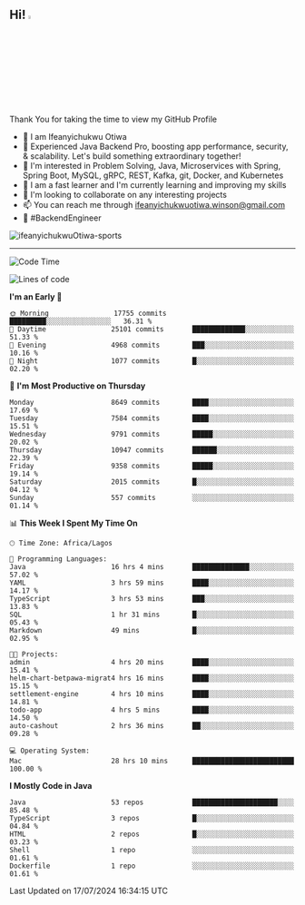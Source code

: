 <!-- BLOG-POST-LIST:START --><!-- BLOG-POST-LIST:END -->

## Hi! <img src="https://media.giphy.com/media/hvRJCLFzcasrR4ia7z/giphy.gif" width="4%"> 

Thank You for taking the time to view my GitHub Profile

- 👋 I am Ifeanyichukwu Otiwa
- 🚀 Experienced Java Backend Pro, boosting app performance, security, & scalability. Let's build something extraordinary together!
- 👀 I'm interested in Problem Solving, Java, Microservices with Spring, Spring Boot, MySQL, gRPC, REST, Kafka, git, Docker, and Kubernetes
- 🌱 I am a fast learner and I'm currently learning and improving my skills
- 💞️ I'm looking to collaborate on any interesting projects
- 📫 You can reach me through ifeanyichukwuotiwa.winson@gmail.com
- 🚀 #BackendEngineer

<p align="left" marginTop="10px"> <img src="https://komarev.com/ghpvc/?username=ifeanyichukwuOtiwa-sports&label=Profile%20views&color=0e75b6&style=for-the-badge" alt="ifeanyichukwuOtiwa-sports" /> </p>

***

<!--START_SECTION:waka-->
![Code Time](http://img.shields.io/badge/Code%20Time-2%2C643%20hrs%2030%20mins-blue)

![Lines of code](https://img.shields.io/badge/From%20Hello%20World%20I%27ve%20Written-12.1%20million%20lines%20of%20code-blue)

**I'm an Early 🐤** 

```text
🌞 Morning                17755 commits       █████████░░░░░░░░░░░░░░░░   36.31 % 
🌆 Daytime                25101 commits       █████████████░░░░░░░░░░░░   51.33 % 
🌃 Evening                4968 commits        ███░░░░░░░░░░░░░░░░░░░░░░   10.16 % 
🌙 Night                  1077 commits        █░░░░░░░░░░░░░░░░░░░░░░░░   02.20 % 
```
📅 **I'm Most Productive on Thursday** 

```text
Monday                   8649 commits        ████░░░░░░░░░░░░░░░░░░░░░   17.69 % 
Tuesday                  7584 commits        ████░░░░░░░░░░░░░░░░░░░░░   15.51 % 
Wednesday                9791 commits        █████░░░░░░░░░░░░░░░░░░░░   20.02 % 
Thursday                 10947 commits       ██████░░░░░░░░░░░░░░░░░░░   22.39 % 
Friday                   9358 commits        █████░░░░░░░░░░░░░░░░░░░░   19.14 % 
Saturday                 2015 commits        █░░░░░░░░░░░░░░░░░░░░░░░░   04.12 % 
Sunday                   557 commits         ░░░░░░░░░░░░░░░░░░░░░░░░░   01.14 % 
```


📊 **This Week I Spent My Time On** 

```text
🕑︎ Time Zone: Africa/Lagos

💬 Programming Languages: 
Java                     16 hrs 4 mins       ██████████████░░░░░░░░░░░   57.02 % 
YAML                     3 hrs 59 mins       ████░░░░░░░░░░░░░░░░░░░░░   14.17 % 
TypeScript               3 hrs 53 mins       ███░░░░░░░░░░░░░░░░░░░░░░   13.83 % 
SQL                      1 hr 31 mins        █░░░░░░░░░░░░░░░░░░░░░░░░   05.43 % 
Markdown                 49 mins             █░░░░░░░░░░░░░░░░░░░░░░░░   02.95 % 

🐱‍💻 Projects: 
admin                    4 hrs 20 mins       ████░░░░░░░░░░░░░░░░░░░░░   15.41 % 
helm-chart-betpawa-migrat4 hrs 16 mins       ████░░░░░░░░░░░░░░░░░░░░░   15.15 % 
settlement-engine        4 hrs 10 mins       ████░░░░░░░░░░░░░░░░░░░░░   14.81 % 
todo-app                 4 hrs 5 mins        ████░░░░░░░░░░░░░░░░░░░░░   14.50 % 
auto-cashout             2 hrs 36 mins       ██░░░░░░░░░░░░░░░░░░░░░░░   09.28 % 

💻 Operating System: 
Mac                      28 hrs 10 mins      █████████████████████████   100.00 % 
```

**I Mostly Code in Java** 

```text
Java                     53 repos            █████████████████████░░░░   85.48 % 
TypeScript               3 repos             █░░░░░░░░░░░░░░░░░░░░░░░░   04.84 % 
HTML                     2 repos             █░░░░░░░░░░░░░░░░░░░░░░░░   03.23 % 
Shell                    1 repo              ░░░░░░░░░░░░░░░░░░░░░░░░░   01.61 % 
Dockerfile               1 repo              ░░░░░░░░░░░░░░░░░░░░░░░░░   01.61 % 
```




 Last Updated on 17/07/2024 16:34:15 UTC
<!--END_SECTION:waka-->

<!--
<p align="center">
![trophy](https://github-profile-trophy.vercel.app/?username=ifeanyichukwuOtiwa-sports&theme=onedark) (https://github.com/ryo-ma/github-profile-trophy)
</p>
-->

<!---
ifeanyi-otiwa/ifeanyi-otiwa is a ✨ special ✨ repository because its `README.md` (this file) appears on your GitHub profile.
You can click the Preview link to take a look at your changes.
--->
